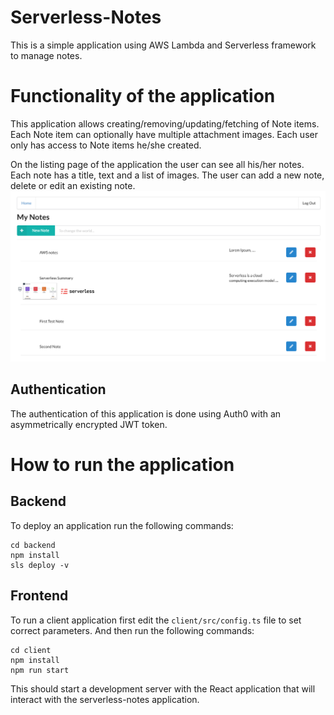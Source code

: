 # Serverless-Notes

This is a simple application using AWS Lambda and Serverless framework to manage notes.

# Functionality of the application

This application allows creating/removing/updating/fetching of Note items. Each Note item can optionally have multiple attachment images. Each user only has access to Note items he/she created.


On the listing page of the application the user can see all his/her notes. Each note has a title, text and a list of images.
The user can add a new note, delete or edit an existing note.
![Alt text](/images/serverless-notes-listing-page.png "Listing Page")

## Authentication

The authentication of this application is done using Auth0 with an asymmetrically encrypted JWT token.

# How to run the application

## Backend

To deploy an application run the following commands:

```
cd backend
npm install
sls deploy -v
```

## Frontend

To run a client application first edit the `client/src/config.ts` file to set correct parameters. And then run the following commands:

```
cd client
npm install
npm run start
```

This should start a development server with the React application that will interact with the serverless-notes application.
